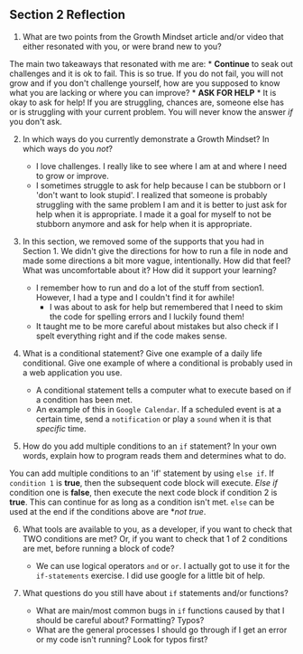 ## Section 2 Reflection

1. What are two points from the Growth Mindset article and/or video that either resonated with you, or were brand new to you?

The main two takeaways that resonated with me are:
    * **Continue** to seak out challenges and it is ok to fail. This is so true. If you do not fail, you will not grow and if you don't challenge yourself, how are you supposed to know what you are lacking or where you can improve?
    * **ASK FOR HELP**
        * It is okay to ask for help! If you are struggling, chances are, someone else has or is struggling with your current problem. You will never know the answer *if* you don't ask.

2. In which ways do you currently demonstrate a Growth Mindset? In which ways do you _not_?

    * I love challenges. I really like to see where I am at and where I need to grow or improve.
    * I sometimes struggle to ask for help because I can be stubborn or I 'don't want to look stupid'. I realized that someone is probably struggling with the same problem I am and it is better to just ask for help when it is appropriate. I made it a goal for myself to not be stubborn anymore and ask for help when it is appropriate.

3. In this section, we removed some of the supports that you had in Section 1. We didn't give the directions for how to run a file in node and made some directions a bit more vague, intentionally. How did that feel? What was uncomfortable about it? How did it support your learning?

    * I remember how to run and do a lot of the stuff from section1. However, I had a type and I couldn't find it for awhile!
        * I was about to ask for help but remembered that I need to skim the code for spelling errors and I luckily found them!
    * It taught me to be more careful about mistakes but also check if I spelt everything right and if the code makes sense.

4. What is a conditional statement? Give one example of a daily life conditional. Give one example of where a conditional is probably used in a web application you use.

    * A conditional statement tells a computer what to execute based on if a condition has been met.
    * An example of this in `Google Calendar`. If a scheduled event is at a certain time, send a `notification` or play a `sound` when it is that *specific* time.

5. How do you add multiple conditions to an `if` statement? In your own words, explain how to program reads them and determines what to do.

You can add multiple conditions to an 'if' statement by using `else if`. If `condition 1` is **true**, then the subsequent code block will execute. *Else if* condition one is **false**, then execute the next code block if condition 2 is **true**. This can continue for as long as a condition isn't met. `else` can be used at the end if the conditions above are **not *true**.

6. What tools are available to you, as a developer, if you want to check that TWO conditions are met? Or, if you want to check that 1 of 2 conditions are met, before running a block of code?

    * We can use logical operators `and` or `or`. I actually got to use it for the `if-statements` exercise. I did use google for a little bit of help.

7. What questions do you still have about `if` statements and/or functions?

    * What are main/most common bugs in `if` functions caused by that I should be careful about? Formatting? Typos?
    * What are the general processes I should go through if I get an error or my code isn't running? Look for typos first?
